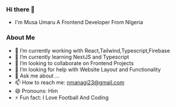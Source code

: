 ### Hi there 👋
- I'm Musa Umaru A Frontend Developer From NIgeria

### About Me
- 🔭 I’m currently working with React,Tailwind,Typescript,Firebase
- 🌱 I’m currently learning NextJS and Typescript
- 👯 I’m looking to collaborate on Frontend Projects
- 🤔 I’m looking for help with Website Layout and Functionality
- 💬 Ask me about ...
- 📫 How to reach me: nmanagi23@gmail.com
- 😄 Pronouns: Him
- ⚡ Fun fact: I Love Football And Coding


